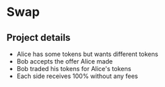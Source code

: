# Swap

## Project details

- Alice has some tokens but wants different tokens
- Bob accepts the offer Alice made
- Bob traded his tokens for Alice's tokens
- Each side receives 100% without any fees
